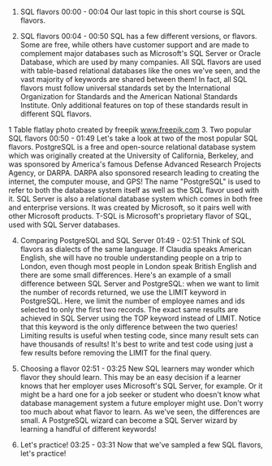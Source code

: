 1. SQL flavors
00:00 - 00:04
Our last topic in this short course is SQL flavors.

2. SQL flavors
00:04 - 00:50
SQL has a few different versions, or flavors. Some are free, while others have customer support and are made to complement major databases such as Microsoft's SQL Server or Oracle Database, which are used by many companies. All SQL flavors are used with table-based relational databases like the ones we've seen, and the vast majority of keywords are shared between them! In fact, all SQL flavors must follow universal standards set by the International Organization for Standards and the American National Standards Institute. Only additional features on top of these standards result in different SQL flavors.

1 Table flatlay photo created by freepik www.freepik.com
3. Two popular SQL flavors
00:50 - 01:49
Let's take a look at two of the most popular SQL flavors. PostgreSQL is a free and open-source relational database system which was originally created at the University of California, Berkeley, and was sponsored by America's famous Defense Advanced Research Projects Agency, or DARPA. DARPA also sponsored research leading to creating the internet, the computer mouse, and GPS! The name "PostgreSQL" is used to refer to both the database system itself as well as the SQL flavor used with it. SQL Server is also a relational database system which comes in both free and enterprise versions. It was created by Microsoft, so it pairs well with other Microsoft products. T-SQL is Microsoft's proprietary flavor of SQL, used with SQL Server databases.

4. Comparing PostgreSQL and SQL Server
01:49 - 02:51
Think of SQL flavors as dialects of the same language. If Claudia speaks American English, she will have no trouble understanding people on a trip to London, even though most people in London speak British English and there are some small differences. Here's an example of a small difference between SQL Server and PostgreSQL: when we want to limit the number of records returned, we use the LIMIT keyword in PostgreSQL. Here, we limit the number of employee names and ids selected to only the first two records. The exact same results are achieved in SQL Server using the TOP keyword instead of LIMIT. Notice that this keyword is the only difference between the two queries! Limiting results is useful when testing code, since many result sets can have thousands of results! It's best to write and test code using just a few results before removing the LIMIT for the final query.

5. Choosing a flavor
02:51 - 03:25
New SQL learners may wonder which flavor they should learn. This may be an easy decision if a learner knows that her employer uses Microsoft's SQL Server, for example. Or it might be a hard one for a job seeker or student who doesn't know what database management system a future employer might use. Don't worry too much about what flavor to learn. As we've seen, the differences are small. A PostgreSQL wizard can become a SQL Server wizard by learning a handful of different keywords!

6. Let's practice!
03:25 - 03:31
Now that we've sampled a few SQL flavors, let's practice!
